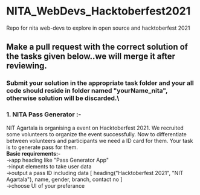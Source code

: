 # NITA_WebDevs_Hacktoberfest2021
Repo for nita web-devs to explore in open source and hacktoberfest 2021

## Make a pull request with the correct solution of the tasks given below..we will merge it after reviewing.
### Submit your solution in the appropriate task folder and your all code should reside in folder named "yourName_nita", otherwise solution will be discarded.\
### 1. NITA Pass Generator :-
NIT Agartala is organising a event on Hacktoberfest 2021. We recruited some volunteers to organize the event successfully. Now to differentiate between volunteers and participants we need a ID card for them. Your task is to generate pass for them.\
<b>Basic requirements:-</b>\
    ->app heading like "Pass Generator App"\
    ->input elements to take user data\
    ->output a pass ID including data [ heading("Hacktoberfest 2021", "NIT Agartala"), name, gender, branch, contact no ]\
    ->choose UI of your preferance
   
    
